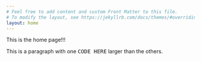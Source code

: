 ```yaml
---
# Feel free to add content and custom Front Matter to this file.
# To modify the layout, see https://jekyllrb.com/docs/themes/#overriding-theme-defaults
layout: home
---
```

This is the home page!!!

This is a paragraph with one <span style="font-size:larger;">`CODE HERE`</span>
larger than the others.